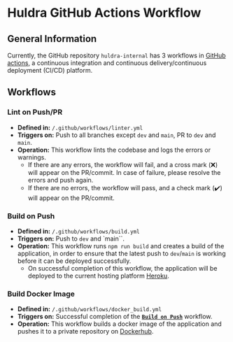 # Huldra GitHub Actions Workflow

## General Information

Currently, the GitHub repository `huldra-internal` has 3 workflows in [GitHub actions](https://docs.github.com/en/actions), a continuous integration and continuous delivery/continuous deployment (CI/CD) platform.

## Workflows

### Lint on Push/PR

- **Defined in:** `/.github/workflows/linter.yml`
- **Triggers on:** Push to all branches except `dev` and `main`, PR to `dev` and `main`.
- **Operation:** This workflow lints the codebase and logs the errors or warnings.
  - If there are any errors, the workflow will fail, and a cross mark (❌) will appear on the PR/commit. In case of failure, please resolve the errors and push again.
  - If there are no errors, the workflow will pass, and a check mark (✔️) will appear on the PR/commit.

### Build on Push

- **Defined in:** `/.github/workflows/build.yml`
- **Triggers on:** Push to `dev` and `main``.
- **Operation:** This workflow runs `npm run build` and creates a build of the application, in order to ensure that the latest push to `dev`/`main` is working before it can be deployed successfully.
  - On successful completion of this workflow, the application will be deployed to the current hosting platform [Heroku](https://heroku.com/).

### Build Docker Image

- **Defined in:** `/.github/workflows/docker_build.yml`
- **Triggers on:** Successful completion of the [**`Build on Push`**](#build-on-push) workflow.
- **Operation:** This workflow builds a docker image of the application and pushes it to a private repository on [Dockerhub](https://hub.docker.com/).
